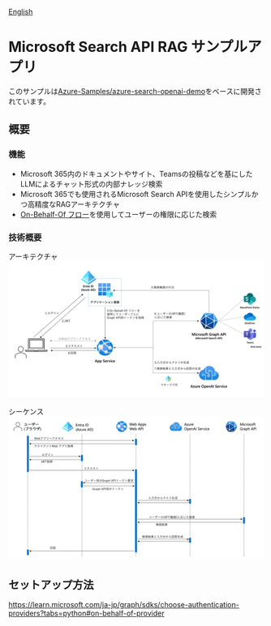 [English](./README_en.md)

# Microsoft Search API RAG サンプルアプリ

このサンプルは[Azure-Samples/azure-search-openai-demo](https://github.com/Azure-Samples/azure-search-openai-demo)をベースに開発されています。


## 概要
<!--ここにスクショを入れる-->

### 機能
- Microsoft 365内のドキュメントやサイト、Teamsの投稿などを基にしたLLMによるチャット形式の内部ナレッジ検索
- Microsoft 365でも使用されるMicrosoft Search APIを使用したシンプルかつ高精度なRAGアーキテクチャ
- [On-Behalf-Of フロー](https://learn.microsoft.com/ja-jp/entra/identity-platform/v2-oauth2-on-behalf-of-flow)を使用してユーザーの権限に応じた検索

### 技術概要
アーキテクチャ
![](./assets/overview_ja.png)

シーケンス
![](./assets/sequence_ja.png)


## セットアップ方法




https://learn.microsoft.com/ja-jp/graph/sdks/choose-authentication-providers?tabs=python#on-behalf-of-provider